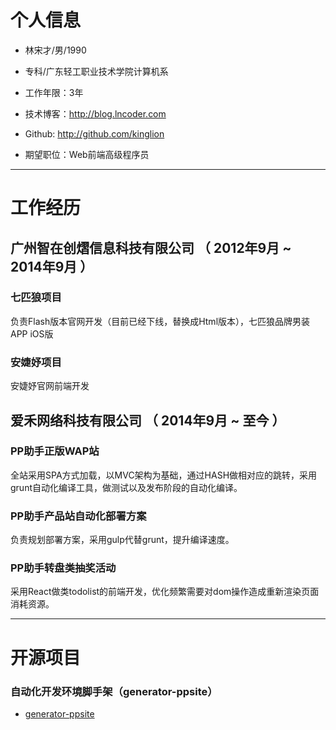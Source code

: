 

# 个人信息

 - 林宋才/男/1990 
 - 专科/广东轻工职业技术学院计算机系 
 - 工作年限：3年
 - 技术博客：http://blog.lncoder.com
 - Github: http://github.com/kinglion

 - 期望职位：Web前端高级程序员


---

# 工作经历

## 广州智在创熠信息科技有限公司 （ 2012年9月 ~ 2014年9月 ）

### 七匹狼项目 
负责Flash版本官网开发（目前已经下线，替换成Html版本），七匹狼品牌男装APP iOS版

### 安婕妤项目
安婕妤官网前端开发
 
## 爱禾网络科技有限公司 （ 2014年9月 ~ 至今 ）

### PP助手正版WAP站
全站采用SPA方式加载，以MVC架构为基础，通过HASH做相对应的跳转，采用grunt自动化编译工具，做测试以及发布阶段的自动化编译。


### PP助手产品站自动化部署方案 
负责规划部署方案，采用gulp代替grunt，提升编译速度。

### PP助手转盘类抽奖活动
采用React做类todolist的前端开发，优化频繁需要对dom操作造成重新渲染页面消耗资源。

---

# 开源项目

### 自动化开发环境脚手架（generator-ppsite）
 - [generator-ppsite](https://github.com/kinglion/generator-ppsite)

